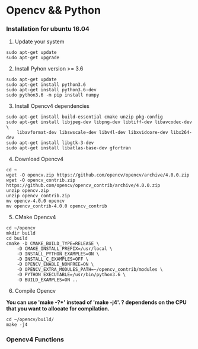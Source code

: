 # Opencv && Python

### Installation for ubuntu 16.04
1. Update your system
```
sudo apt-get update
sudo apt-get upgrade
```
2. Install Pyhon version >= 3.6
```
sudo apt-get update
sudo apt-get install python3.6
sudo apt-get install python3.6-dev
sudo python3.6 -m pip install numpy
```
3. Install Opencv4 dependencies
```
sudo apt-get install build-essential cmake unzip pkg-config
sudo apt-get install libjpeg-dev libpng-dev libtiff-dev libavcodec-dev \
    libavformat-dev libswscale-dev libv4l-dev libxvidcore-dev libx264-dev
sudo apt-get install libgtk-3-dev
sudo apt-get install libatlas-base-dev gfortran
```
4. Download Opencv4
```
cd ~
wget -O opencv.zip https://github.com/opencv/opencv/archive/4.0.0.zip
wget -O opencv_contrib.zip https://github.com/opencv/opencv_contrib/archive/4.0.0.zip
unzip opencv.zip
unzip opencv_contrib.zip
mv opencv-4.0.0 opencv
mv opencv_contrib-4.0.0 opencv_contrib
```
5. CMake Opencv4
```
cd ~/opencv
mkdir build
cd build
cmake -D CMAKE_BUILD_TYPE=RELEASE \
	-D CMAKE_INSTALL_PREFIX=/usr/local \
	-D INSTALL_PYTHON_EXAMPLES=ON \
	-D INSTALL_C_EXAMPLES=OFF \
	-D OPENCV_ENABLE_NONFREE=ON \
	-D OPENCV_EXTRA_MODULES_PATH=~/opencv_contrib/modules \
	-D PYTHON_EXECUTABLE=/usr/bin/python3.6 \
	-D BUILD_EXAMPLES=ON ..
```
6. Compile Opencv

**You can use 'make -?*' instead of 'make -j4'. ? dependends on the CPU that you want to allocate for compilation.**
```
cd ~/opencv/build/
make -j4
```

### Opencv4 Functions

